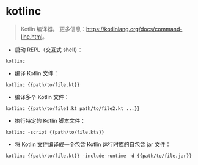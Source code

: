 # kotlinc

> Kotlin 编译器。
> 更多信息：<https://kotlinlang.org/docs/command-line.html>。

- 启动 REPL（交互式 shell）：

`kotlinc`

- 编译 Kotlin 文件：

`kotlinc {{path/to/file.kt}}`

- 编译多个 Kotlin 文件：

`kotlinc {{path/to/file1.kt path/to/file2.kt ...}}`

- 执行特定的 Kotlin 脚本文件：

`kotlinc -script {{path/to/file.kts}}`

- 将 Kotlin 文件编译成一个包含 Kotlin 运行时库的自包含 jar 文件：

`kotlinc {{path/to/file.kt}} -include-runtime -d {{path/to/file.jar}}`